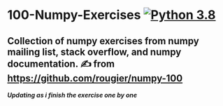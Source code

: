 # 100-Numpy-Exercises [![Python 3.8](https://img.shields.io/badge/python-3.8-blue.svg)](https://www.python.org/downloads/release/python-360/)
Collection of numpy exercises from numpy mailing list, stack overflow, and numpy documentation.
:writing_hand: from https://github.com/rougier/numpy-100
---
***Updating as i finish the exercise one by one***

